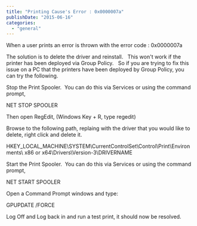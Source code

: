 ```yaml
---
title: "Printing Cause's Error : 0x0000007a"
publishDate: "2015-06-16"
categories: 
  - "general"
---
```


When a user prints an error is thrown with the error code : 0x0000007a

The solution is to delete the driver and reinstall.   This won't work if the printer has been deployed via Group Policy.   So if you are trying to fix this issue on a PC that the printers have been deployed by Group Policy, you can try the following.

Stop the Print Spooler.  You can do this via Services or using the command prompt,

NET STOP SPOOLER

Then open RegEdit, (Windows Key + R, type regedit)

Browse to the following path, replaing <DRIVERNAME> with the driver that you would like to delete, right click and delete it.

HKEY\_LOCAL\_MACHINE\\SYSTEM\\CurrentControlSet\\Control\\Print\\Environments\\ x86 or x64\\Drivers\\Version-3\\DRIVERNAME

Start the Print Spooler.  You can do this via Services or using the command prompt,

NET START SPOOLER

Open a Command Prompt windows and type:

GPUPDATE /FORCE

Log Off and Log back in and run a test print, it should now be resolved.
